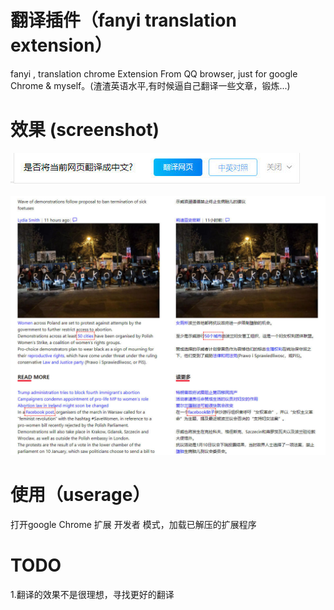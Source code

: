 # 翻译插件（fanyi translation extension）

fanyi , translation chrome Extension From QQ browser, just for google Chrome & myself。(渣渣英语水平,有时候逼自己翻译一些文章，锻炼...)

# 效果 (screenshot)

![](./rightconer.jpg)

![](independent.co.uk.jpg)

# 使用（userage）
打开google Chrome 扩展 开发者 模式，加载已解压的扩展程序

# TODO
1.翻译的效果不是很理想，寻找更好的翻译
